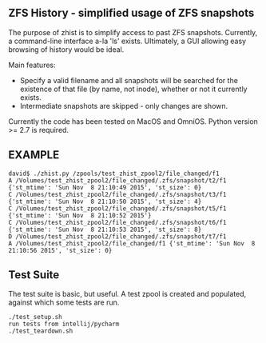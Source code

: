 ## ZFS History - simplified usage of ZFS snapshots

The purpose of zhist is to simplify access to past ZFS snapshots. Currently, a command-line interface a-la 'ls' exists. Ultimately, a GUI allowing easy browsing of history would be ideal.

Main features:
 * Specify a valid filename and all snapshots will be searched for the existence of that file (by name, not inode), whether or not it currently exists.
 * Intermediate snapshots are skipped - only changes are shown.

Currently the code has been tested on MacOS and OmniOS. Python version >= 2.7 is required.

## EXAMPLE

```
david$ ./zhist.py /zpools/test_zhist_zpool2/file_changed/f1
A /Volumes/test_zhist_zpool2/file_changed/.zfs/snapshot/t2/f1 {'st_mtime': 'Sun Nov  8 21:10:49 2015', 'st_size': 0}
C /Volumes/test_zhist_zpool2/file_changed/.zfs/snapshot/t3/f1 {'st_mtime': 'Sun Nov  8 21:10:50 2015', 'st_size': 4}
C /Volumes/test_zhist_zpool2/file_changed/.zfs/snapshot/t5/f1 {'st_mtime': 'Sun Nov  8 21:10:52 2015'}
C /Volumes/test_zhist_zpool2/file_changed/.zfs/snapshot/t6/f1 {'st_mtime': 'Sun Nov  8 21:10:53 2015', 'st_size': 8}
D /Volumes/test_zhist_zpool2/file_changed/.zfs/snapshot/t7/f1
A /Volumes/test_zhist_zpool2/file_changed/f1 {'st_mtime': 'Sun Nov  8 21:10:56 2015', 'st_size': 0}
```

## Test Suite

The test suite is basic, but useful. A test zpool is created and populated, against which some tests are run.

```
./test_setup.sh
run tests from intellij/pycharm
./test_teardown.sh
```
